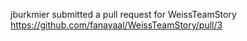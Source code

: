 jburkmier submitted a pull request for WeissTeamStory https://github.com/fanayaal/WeissTeamStory/pull/3

